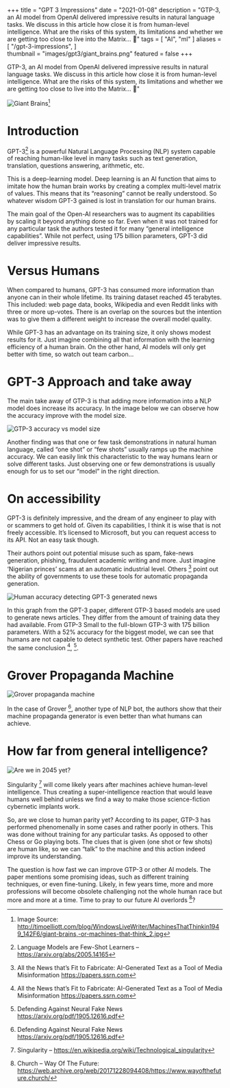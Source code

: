 +++
title = "GPT 3 Impressions"
date = "2021-01-08"
description = "GTP-3, an AI model from OpenAI delivered impressive results in natural language tasks. We discuss in this article how close it is from human-level intelligence. What are the risks of this system, its limitations and whether we are getting too close to live into the Matrix… 🙂"
tags = [
    "AI",
    "ml"
]
aliases = [
    "/gpt-3-impressions",
]    
thumbnail = "images/gpt3/giant_brains.png"
featured = false
+++

GTP-3, an AI model from OpenAI delivered impressive results in natural language tasks. We discuss in this article how close it is from human-level intelligence. What are the risks of this system, its limitations and whether we are getting too close to live into the Matrix… 🙂"
<!--more-->

![Giant Brains](/images/gpt3/giant_brains.png "Giant Brains")[^6]

[^6]: Image Source: http://timoelliott.com/blog/WindowsLiveWriter/MachinesThatThinkin1949_142F6/giant-brains,-or-machines-that-think_2.jpg

# Introduction

GPT-3[^3] is a powerful Natural Language Processing (NLP) system capable of reaching human-like level in many tasks such as text generation, translation, questions answering, arithmetic, etc.

[^3]: Language Models are Few-Shot Learners – https://arxiv.org/abs/2005.14165

This is a deep-learning model. Deep learning is an AI function that aims to imitate how the human brain works by creating a complex multi-level matrix of values. This means that its “reasoning” cannot be really understood. So whatever wisdom GPT-3 gained is lost in translation for our human brains.

The main goal of the Open-AI researchers was to augment its capabilities by scaling it beyond anything done so far. Even when it was not trained for any particular task the authors tested it for many “general intelligence capabilities”. While not perfect, using 175 billion parameters, GPT-3 did deliver impressive results.

# Versus Humans

When compared to humans, GPT-3 has consumed more information than anyone can in their whole lifetime. Its training dataset reached 45 terabytes. This included: web page data, books, Wikipedia and even Reddit links with three or more up-votes. There is an overlap on the sources but the intention was to give them a different weight to increase the overall model quality.

While GPT-3 has an advantage on its training size, it only shows modest results for it. Just imagine combining all that information with the learning efficiency of a human brain. On the other hand, AI models will only get better with time, so watch out team carbon…

# GPT-3 Approach and take away

The main take away of GTP-3 is that adding more information into a NLP model does increase its accuracy. In the image below we can observe how the accuracy improve with the model size.

![GTP-3 accuracy vs model size](/images/gpt3/gtp-3_accuracy.png "GTP-3 accuracy vs model size")

Another finding was that one or few task demonstrations in natural human language, called “one shot” or “few shots” usually ramps up the machine accuracy. We can easily link this characteristic to the way humans learn or solve different tasks. Just observing one or few demonstrations is usually enough for us to set our “model” in the right direction.

# On accessibility

GPT-3 is definitely impressive, and the dream of any engineer to play with or scammers to get hold of. Given its capabilities, I think it is wise that is not freely accessible. It’s licensed to Microsoft, but you can request access to its API. Not an easy task though.

Their authors point out potential misuse such as spam, fake-news generation, phishing, fraudulent academic writing and more. Just imagine ‘Nigerian princes’ scams at an automatic industrial level. Others [^1] point out the ability of governments to use these tools for automatic propaganda generation.

[^1]: All the News that’s Fit to Fabricate: AI-Generated Text as a Tool of Media Misinformation https://papers.ssrn.com

![Human accuracy detecting GPT-3 generated news](/images/gpt3/gpt-3-humans_ability_to_detect_model_generated_news_articles.png "GTP-3 accuracy vs model size")

In this graph from the GPT-3 paper, different GTP-3 based models are used to generate news articles. They differ from the amount of training data they had available. From GTP-3 Small to the full-blown GTP-3 with 175 billion parameters. With a 52% accuracy for the biggest model, we can see that humans are not capable to detect synthetic test. Other papers have reached the same conclusion [^1], [^2].

[^2]: Defending Against Neural Fake News https://arxiv.org/pdf/1905.12616.pdf

# Grover Propaganda Machine

![Grover propaganda machine](/images/gpt3/grover.png "Grover propaganda machine")

In the case of Grover [^2], another type of NLP bot, the authors show that their machine propaganda generator is even better than what humans can achieve.

# How far from general intelligence?

![Are we in 2045 yet?](/images/gpt3/gpt-3_general_intelligence.png  "Are we in 2045 yet?")

Singularity [^4] will come likely years after machines achieve human-level intelligence. Thus creating a super-intelligence reaction that would leave humans well behind unless we find a way to make those science-fiction cybernetic implants work.

[^4]: Singularity – https://en.wikipedia.org/wiki/Technological_singularity

So, are we close to human parity yet? According to its paper, GTP-3 has performed phenomenally in some cases and rather poorly in others. This was done without training for any particular tasks. As opposed to other Chess or Go playing bots. The clues that is given (one shot or few shots) are human like, so we can “talk” to the machine and this action indeed improve its understanding.

The question is how fast we can improve GTP-3 or other AI models. The paper mentions some promising ideas, such as different training techniques, or even fine-tuning. Likely, in few years time, more and more professions will become obsolete challenging not the whole human race but more and more at a time. Time to pray to our future AI overlords [^5]?

[^5]: Church – Way Of The Future: https://web.archive.org/web/20171228094408/https://www.wayofthefuture.church/
